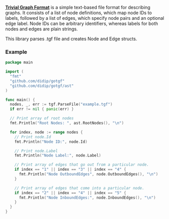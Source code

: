 **[Trivial Graph Format](http://en.wikipedia.org/wiki/Trivial_Graph_Format)** is a simple text-based file format for describing graphs. It consists of a list of node definitions, which map node IDs to labels, followed by a list of edges, which specify node pairs and an optional edge label. Node IDs can be arbitrary identifiers, whereas labels for both nodes and edges are plain strings.

This library parses .tgf file and creates Node and Edge structs.

### Example
```go
package main

import (
  "fmt"
  "github.com/didip/gotgf"
  "github.com/didip/gotgf/ast"
)

func main() {
  nodes, _, err := tgf.ParseFile("example.tgf")
  if err != nil { panic(err) }

  // Print array of root nodes
  fmt.Println("Root Nodes: ", ast.RootNodes(), "\n")

  for index, node := range nodes {
    // Print node.Id
    fmt.Println("Node ID:", node.Id)

    // Print node.Label
    fmt.Println("Node Label:", node.Label)

    // Print array of edges that go out from a particular node.
    if index == "1" || index == "3" || index == "4" {
      fmt.Println("Node OutboundEdges", node.OutboundEdges(), "\n")
    }

    // Print array of edges that come into a particular node.
    if index == "2" || index == "4" || index == "5" {
      fmt.Println("Node InboundEdges:", node.InboundEdges(), "\n")
    }
  }
}
```